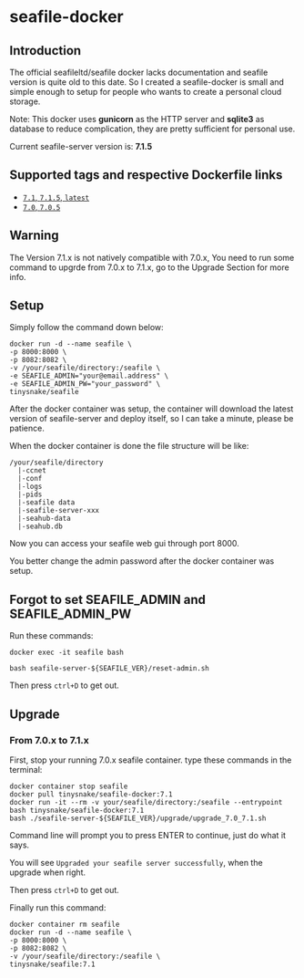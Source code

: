 # seafile-docker

## Introduction

The official seafileltd/seafile docker lacks documentation and seafile version is quite old to this date.
So I created a seafile-docker is small and simple enough to setup for people who wants to create a personal cloud storage.

Note: This docker uses **gunicorn** as the HTTP server and **sqlite3** as database to reduce complication, they are pretty sufficient for personal use.

Current seafile-server version is: **7.1.5**

## Supported tags and respective Dockerfile links

* [`7.1`, `7.1.5`, `latest`](https://github.com/tinysnake/seafile-docker/blob/7.1.5/Dockerfile)
* [`7.0`, `7.0.5`](https://github.com/tinysnake/seafile-docker/blob/7.0.5/Dockerfile)

## Warning

The Version 7.1.x is not natively compatible with 7.0.x, You need to run some command to upgrde from 7.0.x to 7.1.x, go to the Upgrade Section for more info.

## Setup

Simply follow the command down below:

```
docker run -d --name seafile \
-p 8000:8000 \
-p 8082:8082 \
-v /your/seafile/directory:/seafile \
-e SEAFILE_ADMIN="your@email.address" \
-e SEAFILE_ADMIN_PW="your_password" \
tinysnake/seafile
```

After the docker container was setup, the container will download the latest version of seafile-server and deploy itself, so I can take a minute, please be patience.

When the docker container is done the file structure will be like:

```
/your/seafile/directory
  |-ccnet
  |-conf
  |-logs
  |-pids
  |-seafile data
  |-seafile-server-xxx
  |-seahub-data
  |-seahub.db
```

Now you can access your seafile web gui through port 8000.

You better change the admin password after the docker container was setup.

## Forgot to set SEAFILE_ADMIN and SEAFILE_ADMIN_PW

Run these commands:

```
docker exec -it seafile bash

bash seafile-server-${SEAFILE_VER}/reset-admin.sh
```

Then press `ctrl+D` to get out.

## Upgrade

### From 7.0.x to 7.1.x

First, stop your running 7.0.x seafile container.
type these commands in the terminal:

```
docker container stop seafile
docker pull tinysnake/seafile-docker:7.1
docker run -it --rm -v your/seafile/directory:/seafile --entrypoint bash tinysnake/seafile-docker:7.1
bash ./seafile-server-${SEAFILE_VER}/upgrade/upgrade_7.0_7.1.sh
```

Command line will prompt you to press ENTER to continue, just do what it says.

You will see `Upgraded your seafile server successfully`, when the upgrade when right.

Then press `ctrl+D` to get out.

Finally run this command:

```
docker container rm seafile
docker run -d --name seafile \
-p 8000:8000 \
-p 8082:8082 \
-v /your/seafile/directory:/seafile \
tinysnake/seafile:7.1
```